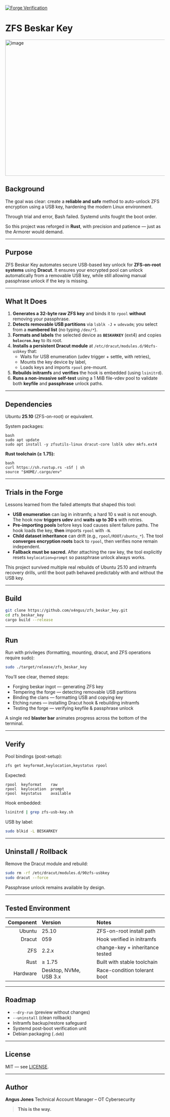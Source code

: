 [![Forge Verification](https://github.com/x4ngus/zfs_beskar_key/actions/workflows/rust.yml/badge.svg)](https://github.com/x4ngus/zfs_beskar_key/actions)  

# ZFS Beskar Key

<img width="860" height="430" alt="image" src="https://github.com/user-attachments/assets/309192cc-9f2b-42ac-b36a-918083e472ef" />

## Background

The goal was clear: create a **reliable and safe** method to auto-unlock ZFS encryption using a USB key, hardening the modern Linux environment.

Through trial and error, Bash failed. Systemd units fought the boot order. 

So this project was reforged in **Rust**, with precision and patience — just as the Armorer would demand.

---

## Purpose

ZFS Beskar Key automates secure USB-based key unlock for **ZFS-on-root systems** using **Dracut**. It ensures your encrypted pool can unlock automatically from a removable USB key, while still allowing manual passphrase unlock if the key is missing.

---

## What It Does

1. **Generates a 32-byte raw ZFS key** and binds it to `rpool` **without** removing your passphrase.
2. **Detects removable USB partitions** via `lsblk -J` + `udevadm`; you select from a **numbered list** (no typing `/dev/*`).
3. **Formats and labels** the selected device as **`BESKARKEY`** (ext4) and copies **`holocron.key`** to its root.
4. **Installs a persistent Dracut module** at `/etc/dracut/modules.d/90zfs-usbkey` that:
   - Waits for USB enumeration (udev trigger + settle, with retries),
   - Mounts the key device by label,
   - Loads keys and imports `rpool` pre-mount.
5. **Rebuilds initramfs** and **verifies** the hook is embedded (using `lsinitrd`).
6. **Runs a non-invasive self-test** using a 1 MiB file-vdev pool to validate both **keyfile** and **passphrase** unlock paths.

---

## Dependencies

Ubuntu **25.10** (ZFS-on-root) or equivalent.

System packages:
```
bash
sudo apt update
sudo apt install -y zfsutils-linux dracut-core lsblk udev mkfs.ext4
```

**Rust toolchain (≥ 1.75):**
```
bash
curl https://sh.rustup.rs -sSf | sh
source "$HOME/.cargo/env"
```
---

## Trials in the Forge

Lessons learned from the failed attempts that shaped this tool:

* **USB enumeration** can lag in initramfs; a hard 10 s wait is not enough. The hook now **triggers udev** and **waits up to 30 s** with retries.
* **Pre-importing pools** before keys load causes silent failure paths. The hook loads the key, **then** imports `rpool` with `-N`.
* **Child dataset inheritance** can drift (e.g., `rpool/ROOT/ubuntu_*`). The tool **converges encryption roots** back to `rpool`, then verifies none remain independent.
* **Fallback must be sacred.** After attaching the raw key, the tool explicitly resets `keylocation=prompt` so passphrase unlock always works.

This project survived multiple real rebuilds of Ubuntu 25.10 and initramfs recovery drills, until the boot path behaved predictably with and without the USB key.

---

## Build

```bash
git clone https://github.com/x4ngus/zfs_beskar_key.git
cd zfs_beskar_key
cargo build --release
```

---

## Run

Run with privileges (formatting, mounting, dracut, and ZFS operations require sudo):

```bash
sudo ./target/release/zfs_beskar_key
```

You’ll see clear, themed steps:

* Forging beskar ingot — generating ZFS key
* Tempering the forge — detecting removable USB partitions
* Binding the clans — formatting USB and copying key
* Etching runes — installing Dracut hook & rebuilding initramfs
* Testing the forge — verifying keyfile & passphrase unlock

A single red **blaster bar** animates progress across the bottom of the terminal.

---

## Verify

Pool bindings (post-setup):

```bash
zfs get keyformat,keylocation,keystatus rpool
```

Expected:

```
rpool  keyformat    raw
rpool  keylocation  prompt
rpool  keystatus    available
```

Hook embedded:

```bash
lsinitrd | grep zfs-usb-key.sh
```

USB by label:

```bash
sudo blkid -L BESKARKEY
```

---

## Uninstall / Rollback

Remove the Dracut module and rebuild:

```bash
sudo rm -rf /etc/dracut/modules.d/90zfs-usbkey
sudo dracut --force
```

Passphrase unlock remains available by design.

---

## Tested Environment

| Component | Version                | Notes                           |
| --------: | :--------------------- | :------------------------------ |
|    Ubuntu | 25.10                  | ZFS-on-root install path        |
|    Dracut | 059                    | Hook verified in initramfs      |
|       ZFS | 2.2.x                  | change-key + inheritance tested |
|      Rust | ≥ 1.75                 | Built with stable toolchain     |
|  Hardware | Desktop, NVMe, USB 3.x | Race-condition tolerant boot    |

---

## Roadmap

* `--dry-run` (preview without changes)
* `--uninstall` (clean rollback)
* Initramfs backup/restore safeguard
* Systemd post-boot verification unit
* Debian packaging (`.deb`)

---

## License

MIT — see [LICENSE](LICENSE).

---

## Author

**Angus Jones**
Technical Account Manager – OT Cybersecurity
> **This is the way.**
